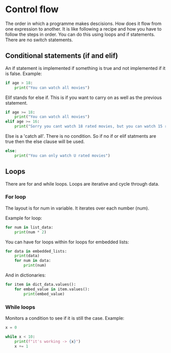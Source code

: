 # Control flow

The order in which a programme makes descisions. 
How does it flow from one expression to another. 
It is like following a recipe and how you have to follow the steps in order.
You can do this using loops and if statements. There are no switch statements.

## Conditional statements (if and elif)

An if statement is implemented if something is true and not implemented if it is false. 
Example:

```python
if age > 18:
    print("You can watch all movies")
```

Elif stands for else if. This is if you want to carry on as well as the previous statement.
```python
if age >= 18:
    print("You can watch all movies")
elif age >= 16:
    print("Sorry you cant watch 18 rated movies, but you can watch 15 rated movies")
```
Else is a 'catch all'. There is no condition. So if no if or elif statments are true then the else clause will be used.
```python
else:
    print("You can only watch U rated movies")
```

## Loops 

There are for and while loops.
Loops are iterative and cycle through data. 

### For loop
The layout is for num in variable. It iterates over each number (num). 


Example for loop:
```python
for num in list_data:
    print(num * 2)
```
You can have for loops within for loops for embedded lists:
```python
for data in embedded_lists:
    print(data)
    for num in data:
        print(num)
```
And in dictionaries:

```python
for item in dict_data.values():
    for embed_value in item.values():
        print(embed_value)
```

### While loops

Monitors a condition to see if it is still the case.
Example: 
```python
x = 0

while x < 10:
    print(f"it's working -> {x}")
    x += 1
```

